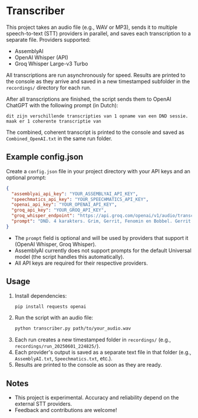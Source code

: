 # Transcriber

This project takes an audio file (e.g., WAV or MP3), sends it to multiple speech-to-text (STT) providers in parallel, and saves each transcription to a separate file. Providers supported:
- AssemblyAI
- OpenAI Whisper (API)
- Groq Whisper Large-v3 Turbo

All transcriptions are run asynchronously for speed. Results are printed to the console as they arrive and saved in a new timestamped subfolder in the `recordings/` directory for each run.

After all transcriptions are finished, the script sends them to OpenAI ChatGPT with the following prompt (in Dutch):

```
dit zijn verschillende transcripties van 1 opname van een DND sessie. maak er 1 coherente transcriptie van
```

The combined, coherent transcript is printed to the console and saved as `Combined_OpenAI.txt` in the same run folder.

## Example config.json

Create a `config.json` file in your project directory with your API keys and an optional prompt:

```json
{
  "assemblyai_api_key": "YOUR_ASSEMBLYAI_API_KEY",
  "speechmatics_api_key": "YOUR_SPEECHMATICS_API_KEY",
  "openai_api_key": "YOUR_OPENAI_API_KEY",
  "groq_api_key": "YOUR_GROQ_API_KEY",
  "groq_whisper_endpoint": "https://api.groq.com/openai/v1/audio/transcriptions",
  "prompt": "DND. 4 karakters. Grim, Gerrit, Fenomin en Bobbel. Gerrit gespeeld door sam, fenomin gespeeld door marc, bobbel gespeeld door diego, grim gespeeld door daan. DM heet amber. we doen de curse of strahd campaign."
}
```

- The `prompt` field is optional and will be used by providers that support it (OpenAI Whisper, Groq Whisper).
- AssemblyAI currently does not support prompts for the default Universal model (the script handles this automatically).
- All API keys are required for their respective providers.

## Usage

1. Install dependencies:
   ```bash
   pip install requests openai
   ```
2. Run the script with an audio file:
   ```bash
   python transcriber.py path/to/your_audio.wav
   ```
3. Each run creates a new timestamped folder in `recordings/` (e.g., `recordings/run_20250601_224825/`).
4. Each provider's output is saved as a separate text file in that folder (e.g., `AssemblyAI.txt`, `Speechmatics.txt`, etc.).
5. Results are printed to the console as soon as they are ready.

## Notes
- This project is experimental. Accuracy and reliability depend on the external STT providers.
- Feedback and contributions are welcome!